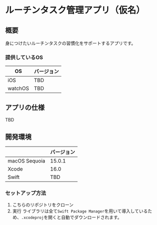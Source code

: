 # ルーチンタスク管理アプリ（仮名）

## 概要
身につけたいルーチンタスクの習慣化をサポートするアプリです。

### 提供しているOS
| OS | バージョン |
| ------ | ------ |
| iOS | TBD |
| watchOS | TBD |

## アプリの仕様
TBD

## 開発環境
| | バージョン |
| ------ | ------ |
| macOS Sequoia | 15.0.1 |
| Xcode | 16.0 |
| Swift | TBD |

### セットアップ方法
1. こちらのリポジトリをクローン
2. 実行
ライブラリは全て`Swift Package Manager`を用いて導入しているため、`.xcodeproj`を開くと自動でダウンロードされます。
